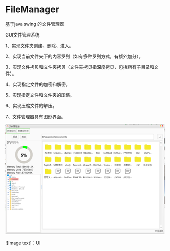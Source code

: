 # FileManager
基于java swing 的文件管理器

GUI文件管理系统 

1、实现文件夹创建、删除、进入。

2、实现当前文件夹下的内容罗列（如有多种罗列方式，有额外加分）。

3、实现文件拷贝和文件夹拷贝（文件夹拷贝指深度拷贝，包括所有子目录和文件）。

4、实现指定文件的加密和解密。

5、实现指定文件和文件夹的压缩。

6、实现压缩文件的解压。

7、文件管理器具有图形界面。

![Image text](https://github.com/gogobody/FileManager/raw/master/image/jietu.png)

![Image text]：UI
